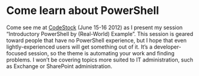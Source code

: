 # Come learn about PowerShell

Come see me at [CodeStock](http://codestock.org/) (June 15-16 2012) as I present my session “Introductory PowerShell by (Real-World) Example”.  This session is geared toward people that have no PowerShell experience, but I hope that even lightly-experienced users will get something out of it.  It’s a developer-focused session, so the theme is automating your work and finding problems.  I won’t be covering topics more suited to IT administration, such as Exchange or SharePoint administration.
